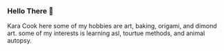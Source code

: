 ### Hello There 👋

Kara Cook here some of my hobbies are art, baking, origami, and dimond art. some of my interests is learning asl, tourtue methods, and animal autopsy.
